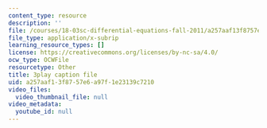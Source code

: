 ```yaml
---
content_type: resource
description: ''
file: /courses/18-03sc-differential-equations-fall-2011/a257aaf13f8757e6a97f1e23139c7210_EWWw0jryj1A.vtt
file_type: application/x-subrip
learning_resource_types: []
license: https://creativecommons.org/licenses/by-nc-sa/4.0/
ocw_type: OCWFile
resourcetype: Other
title: 3play caption file
uid: a257aaf1-3f87-57e6-a97f-1e23139c7210
video_files:
  video_thumbnail_file: null
video_metadata:
  youtube_id: null
---
```

